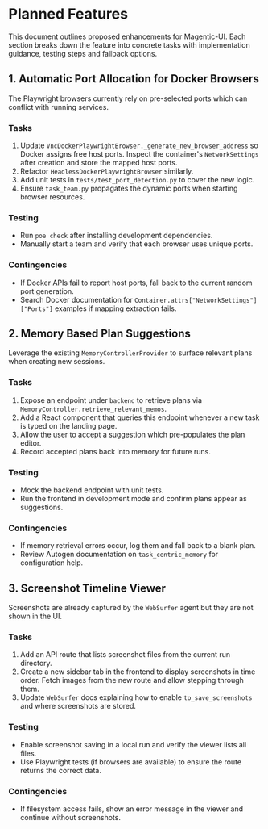 # Planned Features

This document outlines proposed enhancements for Magentic-UI. Each section breaks
down the feature into concrete tasks with implementation guidance, testing steps
and fallback options.

## 1. Automatic Port Allocation for Docker Browsers
The Playwright browsers currently rely on pre-selected ports which can conflict
with running services.

### Tasks
1. Update `VncDockerPlaywrightBrowser._generate_new_browser_address` so Docker
   assigns free host ports. Inspect the container's `NetworkSettings` after
   creation and store the mapped host ports.
2. Refactor `HeadlessDockerPlaywrightBrowser` similarly.
3. Add unit tests in `tests/test_port_detection.py` to cover the new logic.
4. Ensure `task_team.py` propagates the dynamic ports when starting browser
   resources.

### Testing
- Run `poe check` after installing development dependencies.
- Manually start a team and verify that each browser uses unique ports.

### Contingencies
- If Docker APIs fail to report host ports, fall back to the current random port
  generation.
- Search Docker documentation for `Container.attrs["NetworkSettings"]["Ports"]`
  examples if mapping extraction fails.

## 2. Memory Based Plan Suggestions
Leverage the existing `MemoryControllerProvider` to surface relevant plans when
creating new sessions.

### Tasks
1. Expose an endpoint under `backend` to retrieve plans via
   `MemoryController.retrieve_relevant_memos`.
2. Add a React component that queries this endpoint whenever a new task is typed
   on the landing page.
3. Allow the user to accept a suggestion which pre-populates the plan editor.
4. Record accepted plans back into memory for future runs.

### Testing
- Mock the backend endpoint with unit tests.
- Run the frontend in development mode and confirm plans appear as suggestions.

### Contingencies
- If memory retrieval errors occur, log them and fall back to a blank plan.
- Review Autogen documentation on `task_centric_memory` for configuration help.

## 3. Screenshot Timeline Viewer
Screenshots are already captured by the `WebSurfer` agent but they are not shown
in the UI.

### Tasks
1. Add an API route that lists screenshot files from the current run directory.
2. Create a new sidebar tab in the frontend to display screenshots in time
   order. Fetch images from the new route and allow stepping through them.
3. Update `WebSurfer` docs explaining how to enable `to_save_screenshots` and
   where screenshots are stored.

### Testing
- Enable screenshot saving in a local run and verify the viewer lists all files.
- Use Playwright tests (if browsers are available) to ensure the route returns
  the correct data.

### Contingencies
- If filesystem access fails, show an error message in the viewer and continue
  without screenshots.

